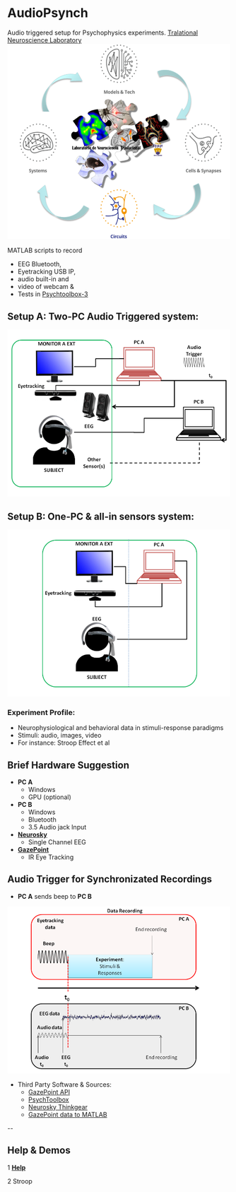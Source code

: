 # **AudioPsynch**

Audio triggered setup for Psychophysics experiments. 
[Tralational Neuroscience Laboratory](https://www.neurocienciasunam.com/lab-neurociencia-traslacional)
![Laboratory](/Figures/HeaderLab.png)

MATLAB scripts to record 
- EEG Bluetooth, 
- Eyetracking USB IP, 
- audio built-in and 
- video of webcam &
- Tests in [Psychtoolbox-3](http://psychtoolbox.org/)

## Setup A: Two-PC Audio Triggered system:

![Setup](/Figures/SetupA.png)

## Setup B: One-PC & all-in sensors system:

![Setup](/Figures/SetupB.png)

### Experiment Profile:
* Neurophysiological and behavioral data in stimuli-response paradigms
* Stimuli: audio, images, video
* For instance: Stroop Effect et al

## Brief Hardware Suggestion

* **PC A**
  - Windows
  - GPU (optional)
* **PC B**
  - Windows
  - Bluetooth
  - 3.5 Audio jack Input
* **[Neurosky](http://neurosky.com/)**
  - Single Channel EEG
* **[GazePoint](https://www.gazept.com/)**
  - IR Eye Tracking
    

## Audio Trigger for Synchronizated Recordings

* **PC A** sends beep to **PC B**

![Experiment Profile](/Figures/AudioTrigger.png)

* Third Party Software & Sources:
  - [GazePoint API](http://www.gazept.com/dl/Gazepoint_API_v2.0.pdf)
  - [PsychToolbox](http://psychtoolbox.org/)
  - [Neurosky Thinkgear](https://store.neurosky.com/products/thinkgear-connector)
  - [GazePoint data to MATLAB](https://github.com/RingoHHuang/gazepoint-matlab-toolbox)
  
--
 
## Help & Demos


1 [**Help**](http://htmlpreview.github.io/?https://https://github.com/vladscript/audiopsynch/blob/master/Scripts/html/USER_GUIDE.html)

2 Stroop